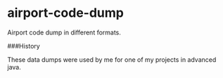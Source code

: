 # airport-code-dump
Airport code dump in different formats. 

###History

These data dumps were used by me for one of my projects in advanced java.
